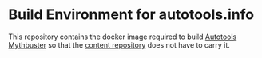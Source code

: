 <!--
SPDX-FileCopyrightText: 2023 Diego Elio Pettenò

SPDX-License-Identifier: 0BSD
-->

# Build Environment for autotools.info

This repository contains the docker image required to build
[Autotools Mythbuster](https://autotools.info/) so that the
[content repository](https://github.com/Flameeyes/autotools-mythbuster) does
not have to carry it.
